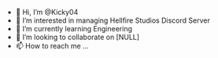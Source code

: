 - 👋 Hi, I’m @Kicky04
- 👀 I’m interested in managing Hellfire Studios Discord Server
- 🌱 I’m currently learning Engineering
- 💞️ I’m looking to collaborate on [NULL]
- 📫 How to reach me ...

<!---
Kicky04/Kicky04 is a ✨ special ✨ repository because its `README.md` (this file) appears on your GitHub profile.
You can click the Preview link to take a look at your changes.
--->

